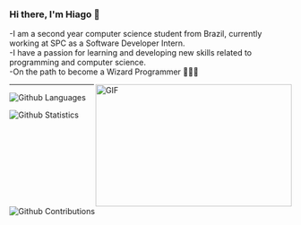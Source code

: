 ### Hi there, I'm Hiago 👋

-I am a second year computer science student from Brazil, currently working at SPC  as a Software Developer Intern.
<br>
-I have a passion for learning and developing new skills related to programming and computer science.
<br>
-On the path to become a Wizard Programmer 🧙🏽‍♂️


<img align="right" alt="GIF" src="https://media3.giphy.com/media/iGlFO51WE0Dmg/giphy.gif?raw=true" width="350" height="218" />

<hr>

![Github Languages](https://github-readme-stats.vercel.app/api/top-langs/?username=hiagodiaaas&layout=compact&count_private=true)

![Github Statistics](https://github-readme-stats.vercel.app/api/?username=hiagodiaaas&count_private=true&show_icons=true)

![Github Contributions](https://github-readme-streak-stats.herokuapp.com/?user=hiagodiaaas&hide_border=true)



